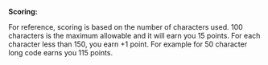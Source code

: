 **Scoring:** 

For reference, scoring is based on the number of characters used.
100 characters is the maximum allowable and it will earn you 15 points.
For each character less than 150, you earn +1 point. 
For example for 50 character long code earns you 115 points.
